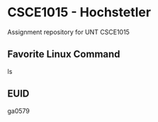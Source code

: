 # CSCE1015 - Hochstetler
Assignment repository for UNT CSCE1015
## Favorite Linux Command
ls

## EUID
ga0579
